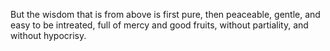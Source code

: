 But the wisdom that is from above is first pure, then peaceable, gentle, and easy to be intreated, full of mercy and good fruits, without partiality, and without hypocrisy.
